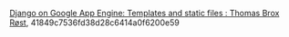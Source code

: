[  Django on Google App Engine: Templates and static files : Thomas Brox R&oslash;st](http://thomas.broxrost.com/2008/04/20/django-on-google-app-engine-templates-and-static-files), 41849c7536fd38d28c6414a0f6200e59  

